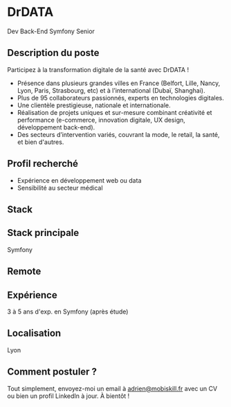 # DrDATA
Dev Back-End Symfony Senior

## Description du poste

Participez à la transformation digitale de la santé avec DrDATA !

- Présence dans plusieurs grandes villes en France (Belfort, Lille, Nancy, Lyon, Paris, Strasbourg, etc) et à l’international (Dubaï, Shanghai).
- Plus de 95 collaborateurs passionnés, experts en technologies digitales.
- Une clientèle prestigieuse, nationale et internationale.
- Réalisation de projets uniques et sur-mesure combinant créativité et performance (e-commerce, innovation digitale, UX design, développement back-end).
- Des secteurs d’intervention variés, couvrant la mode, le retail, la santé, et bien d'autres.

## Profil recherché

- Expérience en développement web ou data
- Sensibilité au secteur médical

## Stack


## Stack principale
Symfony

## Remote


## Expérience
3 à 5 ans d'exp. en Symfony (après étude)

## Localisation

Lyon

## Comment postuler ?

Tout simplement, envoyez-moi un email à adrien@mobiskill.fr avec un CV ou bien un profil LinkedIn à jour. À bientôt !
